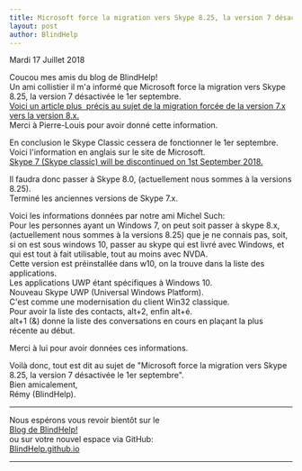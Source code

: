 ```yaml
---
title: Microsoft force la migration vers Skype 8.25, la version 7 désactivée le 1er septembre
layout: post
author: BlindHelp
---
```


<footer>Mardi 17 Juillet 2018</footer>


Coucou mes amis du blog de BlindHelp!               
Un ami collistier il m'a informé que Microsoft force la migration vers Skype 8.25, la version 7 désactivée le 1er septembre.            
[Voici un article plus  précis au sujet de la migration forcée de la version 7.x vers la version 8.x.](https://www.nextinpact.com/news/106866-microsoft-force-migration-vers-skype-8-25-version-7-desactivee-1er-septembre.htm)                     
Merci à Pierre-Louis pour avoir donné cette information.              

En conclusion le Skype Classic cessera de fonctionner le 1er septembre.            
Voici l'information en anglais sur le site de Microsoft.           
[Skype 7 (Skype classic) will be discontinued on 1st September 2018.](https://answers.microsoft.com/en-us/skype/forum/skype_newsms/support-for-skype-7-skype-classic-is-ending-on-1st/28c3578a-128c-40eb-a99b-f3985c925176)                    

Il faudra donc passer à Skype 8.0, (actuellement nous sommes à la versions 8.25).              
Terminé les anciennes versions de Skype 7.x.      

Voici les informations données par notre ami Michel Such:              
Pour les personnes ayant un Windows 7, on peut soit passer à skype 8.x, (actuellement nous sommes à la versions 8.25) que je ne connais pas, soit, si on est sous windows 10, passer au skype qui est livré avec Windows, et qui est tout à fait utilisable, tout au moins avec NVDA.             
Cette version est préinstallée dans w10, on la trouve dans la liste des applications.               
Les applications UWP étant spécifiques à Windows 10.       
Nouveau Skype UWP (Universal Windows Platform).  
C'est comme une modernisation du client Win32 classique.              
Pour avoir la liste des contacts, alt+2, enfin alt+é.          
alt+1 (&) donne la liste des conversations en cours en plaçant la plus récente au début.             

Merci à lui pour avoir données ces informations.   

Voilà donc,  tout est dit au sujet de "Microsoft force la migration vers Skype 8.25, la version 7 désactivée le 1er septembre".            
Bien amicalement,              
Rémy (BlindHelp).

---

Nous espérons vous revoir bientôt sur le      
[Blog de BlindHelp!](http://blindhelp.blogspot.fr/)                    
ou sur  votre nouvel espace via GitHub:                     
[BlindHelp.github.io](https://blindhelp.github.io)                    

---